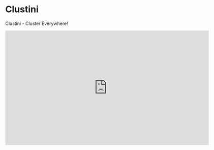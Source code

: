 # Clustini
Clustini - Cluster Everywhere!






<iframe width="640" height="360" src="https://app.slidebean.com/embed/rrpG3csVwM" frameborder="0" allowfullscreen></iframe>
